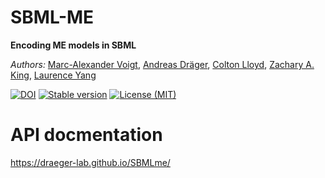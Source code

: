 # SBML-ME
**Encoding ME models in SBML**

*Authors:* [Marc-Alexander Voigt](https://github.com/Refizul3399), [Andreas Dräger](https://github.com/draeger), [Colton Lloyd](https://github.com/coltonlloyd), [Zachary A. King](https://github.com/zakandrewking), [Laurence Yang](https://github.com/laurenceyang33)

[![DOI](https://zenodo.org/badge/118820152.svg)](https://zenodo.org/badge/latestdoi/118820152)
[![Stable version](https://img.shields.io/badge/Stable_version-0.0.6-brightgreen.svg)](https://github.com/draeger-lab/SBMLme/releases/)
[![License (MIT)](https://img.shields.io/badge/license-MIT-blue.svg)](http://opensource.org/licenses/MIT)

# API docmentation

https://draeger-lab.github.io/SBMLme/
